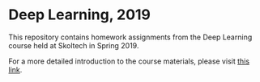 # Deep Learning, 2019

This repository contains homework assignments from the Deep Learning course held at Skoltech in Spring 2019. 

For a more detailed introduction to the course materials, please visit [this link](https://github.com/yandexdataschool/Practical_DL/tree/spring2019?tab=readme-ov-file).
